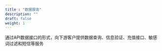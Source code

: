 ```yaml
---
title : "数据服务"
description: ""
draft: false
weight: 1
---
```


通过API数据接口的形式，向下游客户提供数据查询、信息验证、充值接口、敏感词过滤和短信等服务